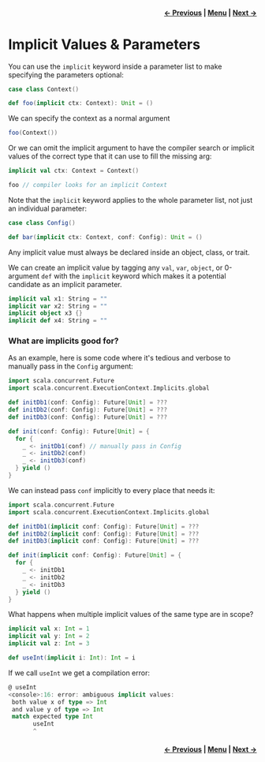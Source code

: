 <h4 align="right">
    <a href="../_0_basics/lesson0.md">← Previous</a> |
    <a href="../../../../README.md">Menu</a> |
    <a href="lesson1_2_conversions.md">Next →</a>
</h4>

<h1>Implicit Values & Parameters</h1>

You can use the `implicit` keyword inside a parameter list to make specifying the parameters optional:

```scala
case class Context()

def foo(implicit ctx: Context): Unit = ()
```

We can specify the context as a normal argument

```scala
foo(Context())
```

Or we can omit the implicit argument to have the compiler search or implicit values of the correct type that it can use 
to fill the missing arg:

```scala
implicit val ctx: Context = Context()

foo // compiler looks for an implicit Context
```

Note that the `implicit` keyword applies to the whole parameter list, not just an individual parameter:

```scala
case class Config()

def bar(implicit ctx: Context, conf: Config): Unit = ()
```

Any implicit value must always be declared inside an object, class, or trait.

We can create an implicit value by tagging any `val`, `var`, `object`, or 0-argument `def` with the `implicit` keyword 
which makes it a potential candidate as an implicit parameter.

```scala
implicit val x1: String = ""
implicit var x2: String = ""
implicit object x3 {}
implicit def x4: String = ""
```

<h3>What are implicits good for?</h3>

As an example, here is some code where it's tedious and verbose to manually pass in the `Config` argument:


```scala
import scala.concurrent.Future
import scala.concurrent.ExecutionContext.Implicits.global

def initDb1(conf: Config): Future[Unit] = ???
def initDb2(conf: Config): Future[Unit] = ???
def initDb3(conf: Config): Future[Unit] = ???

def init(conf: Config): Future[Unit] = {
  for {
    _ <- initDb1(conf) // manually pass in Config
    _ <- initDb2(conf)
    _ <- initDb3(conf)
  } yield ()
}
```

We can instead pass `conf` implicitly to every place that needs it:

```scala
import scala.concurrent.Future
import scala.concurrent.ExecutionContext.Implicits.global

def initDb1(implicit conf: Config): Future[Unit] = ???
def initDb2(implicit conf: Config): Future[Unit] = ???
def initDb3(implicit conf: Config): Future[Unit] = ???

def init(implicit conf: Config): Future[Unit] = {
  for {
    _ <- initDb1
    _ <- initDb2
    _ <- initDb3
  } yield ()
}
```

What happens when multiple implicit values of the same type are in scope?

```scala
implicit val x: Int = 1
implicit val y: Int = 2
implicit val z: Int = 3

def useInt(implicit i: Int): Int = i
```

If we call `useInt` we get a compilation error:

```scala
@ useInt
<console>:16: error: ambiguous implicit values:
 both value x of type => Int
 and value y of type => Int
 match expected type Int
       useInt
       ^
```

<h4 align="right">
    <a href="../_0_basics/lesson0.md">← Previous</a> |
    <a href="../../../../README.md">Menu</a> |
    <a href="lesson1_2_conversions.md">Next →</a>
</h4>
